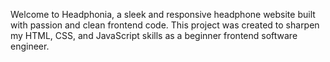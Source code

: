 Welcome to Headphonia, a sleek and responsive headphone website built with passion and clean frontend code. This project was created to sharpen my HTML, CSS, and JavaScript skills as a beginner frontend software engineer.